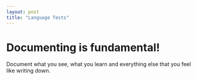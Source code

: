 ```yaml
---
layout: post
title: "Language Tests"
---
```

# Documenting is fundamental!

Document what you see, what you learn and everything else that you feel like writing down.